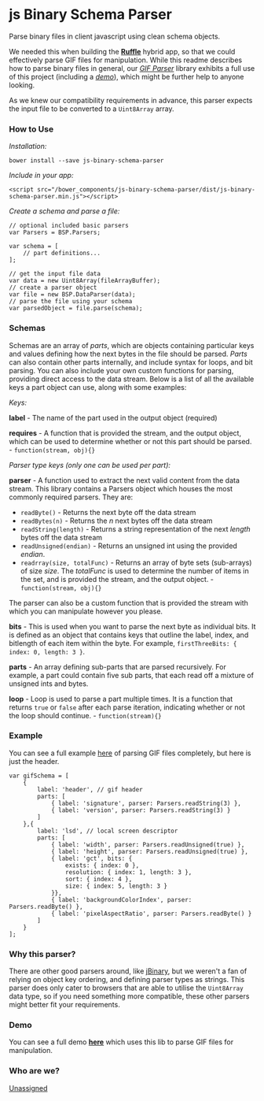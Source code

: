 # js Binary Schema Parser

Parse binary files in client javascript using clean schema objects. 

We needed this when building the **[Ruffle][1]** hybrid app, so that we could effectively parse GIF files for manipulation. While this readme describes how to parse binary files in general, our *[GIF Parser][2]* library exhibits a full use of this project (including a *[demo][2]*), which might be further help to anyone looking.

As we knew our compatibility requirements in advance, this parser expects the input file to be converted to a `Uint8Array` array. 

### How to Use

*Installation:*

    bower install --save js-binary-schema-parser

*Include in your app:*

    <script src="/bower_components/js-binary-schema-parser/dist/js-binary-schema-parser.min.js"></script>

*Create a schema and parse a file:*

    // optional included basic parsers
    var Parsers = BSP.Parsers;
    
    var schema = [
        // part definitions...
    ];
    
    // get the input file data
    var data = new Uint8Array(fileArrayBuffer);
    // create a parser object
    var file = new BSP.DataParser(data);
    // parse the file using your schema
    var parsedObject = file.parse(schema);
    
### Schemas

Schemas are an array of *parts*, which are objects containing particular keys and values defining how the next bytes in the file should be parsed. *Parts* can also contain other parts internally, and include syntax for loops, and bit parsing. You can also include your own custom functions for parsing, providing direct access to the data stream. Below is a list of all the available keys a part object can use, along with some examples:

*Keys:*

**label** - The name of the part used in the output object (required)

**requires** - A function that is provided the stream, and the output object, which can be used to determine whether or not this part should be parsed. - `function(stream, obj){}`
    
*Parser type keys (only one can be used per part):*

**parser** - A function used to extract the next valid content from the data stream. This library contains a Parsers object which houses the most commonly required parsers. They are:

- `readByte()` - Returns the next byte off the data stream
- `readBytes(n)` - Returns the *n* next bytes off the data stream
- `readString(length)` - Returns a string representation of the next *length* bytes off the data stream
- `readUnsigned(endian)` - Returns an unsigned int using the provided *endian*.
- `readrray(size, totalFunc)` - Returns an array of byte sets (sub-arrays) of size *size*. The *totalFunc* is used to determine the number of items in the set, and is provided the stream, and the output object. - `function(stream, obj){}`

The parser can also be a custom function that is provided the stream with which you can manipulate however you please.

**bits** - This is used when you want to parse the next byte as individual bits. It is defined as an object that contains keys that outline the label, index, and bitlength of each item within the byte. For example, `firstThreeBits: { index: 0, length: 3 }`.

**parts** - An array defining sub-parts that are parsed recursively. For example, a part could contain five sub parts, that each read off a mixture of unsigned ints and bytes.

**loop** - Loop is used to parse a part multiple times. It is a function that returns `true` or `false` after each parse iteration, indicating whether or not the loop should continue. - `function(stream){}`

### Example

You can see a full example [here][2] of parsing GIF files completely, but here is just the header.

    var gifSchema = [
		{
			label: 'header', // gif header
			parts: [
				{ label: 'signature', parser: Parsers.readString(3) },
				{ label: 'version', parser: Parsers.readString(3) }
			]
		},{
			label: 'lsd', // local screen descriptor
			parts: [
				{ label: 'width', parser: Parsers.readUnsigned(true) },
				{ label: 'height', parser: Parsers.readUnsigned(true) },
				{ label: 'gct', bits: {
					exists: { index: 0 },
					resolution: { index: 1, length: 3 },
					sort: { index: 4 },
					size: { index: 5, length: 3 }
				}},
				{ label: 'backgroundColorIndex', parser: Parsers.readByte() },
				{ label: 'pixelAspectRatio', parser: Parsers.readByte() }
			]
		}
    ];


### Why this parser?

There are other good parsers around, like [jBinary][4], but we weren't a fan of relying on object key ordering, and defining parser types as strings. This parser does only cater to browsers that are able to utilise the `Uint8Array` data type, so if you need something more compatible, these other parsers might better fit your requirements.

### Demo

You can see a full demo **[here][2]** which uses this lib to parse GIF files for manipulation.

### Who are we?

[Unassigned][3]

[1]: http://ruffle.us
[2]: https://github.com/matt-way/gifuct-js
[3]: http://unasigned.co
[4]: https://github.com/jDataView/jBinary